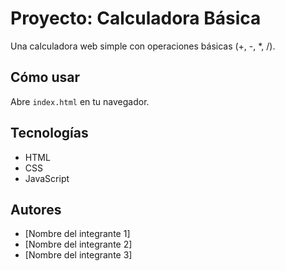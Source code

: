# Proyecto: Calculadora Básica

Una calculadora web simple con operaciones básicas (+, -, *, /).

## Cómo usar

Abre `index.html` en tu navegador.

## Tecnologías

- HTML
- CSS
- JavaScript

## Autores

- [Nombre del integrante 1]
- [Nombre del integrante 2]
- [Nombre del integrante 3]
